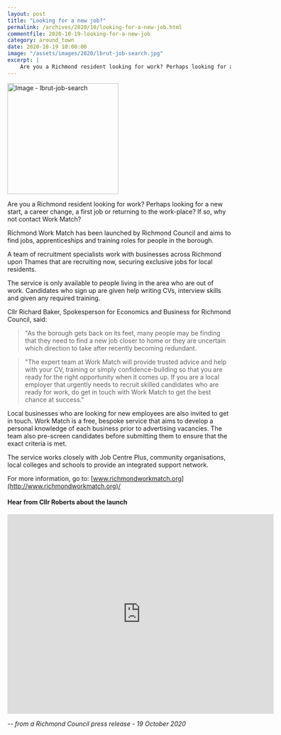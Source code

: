 ```yaml
---
layout: post
title: "Looking for a new job?"
permalink: /archives/2020/10/looking-for-a-new-job.html
commentfile: 2020-10-19-looking-for-a-new-job
category: around_town
date: 2020-10-19 10:00:00
image: "/assets/images/2020/lbrut-job-search.jpg"
excerpt: |
    Are you a Richmond resident looking for work? Perhaps looking for a new start, a career change, a first job or returning to the work-place? If so, why not contact Work Match?
---
```

<a href="/assets/images/2020/lbrut-job-search.jpg" title="Click for a larger image"><img src="/assets/images/2020/lbrut-job-search-thumb.jpg" width="250" alt="Image - lbrut-job-search"  class="photo right"/></a>

Are you a Richmond resident looking for work? Perhaps looking for a new start, a career change, a first job or returning to the work-place? If so, why not contact Work Match?

Richmond Work Match has been launched by Richmond Council and aims to find jobs, apprenticeships and training roles for people in the borough.

A team of recruitment specialists work with businesses across Richmond upon Thames that are recruiting now, securing exclusive jobs for local residents.

The service is only available to people living in the area who are out of work. Candidates who sign up are given help writing CVs, interview skills and given any required training.

Cllr Richard Baker, Spokesperson for Economics and Business for Richmond Council, said:

> "As the borough gets back on its feet, many people may be finding that they need to find a new job closer to home or they are uncertain which direction to take after recently becoming redundant.

> "The expert team at Work Match will provide trusted advice and help with your CV, training or simply confidence-building so that you are ready for the right opportunity when it comes up. If you are a local employer that urgently needs to recruit skilled candidates who are ready for work, do get in touch with Work Match to get the best chance at success."

Local businesses who are looking for new employees are also invited to get in touch. Work Match is a free, bespoke service that aims to develop a personal knowledge of each business prior to advertising vacancies. The team also pre-screen candidates before submitting them to ensure that the exact criteria is met.

The service works closely with Job Centre Plus, community organisations, local colleges and schools to provide an integrated support network.

For more information, go to: [www.richmondworkmatch.org](http://www.richmondworkmatch.org)/

#### Hear from Cllr Roberts about the launch

<iframe width="600" height="450" src="https://www.youtube-nocookie.com/embed/I_YZcg3Ruf0?rel=0" frameborder="0" allowfullscreen></iframe>



  <cite>-- from a Richmond Council press release - 19 October 2020</cite>
